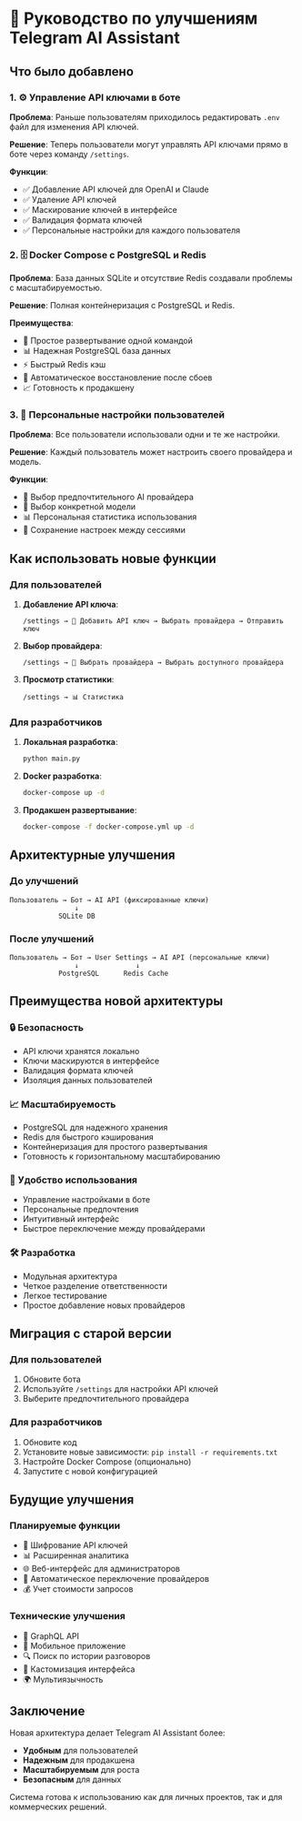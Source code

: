 # 🚀 Руководство по улучшениям Telegram AI Assistant

## Что было добавлено

### 1. ⚙️ Управление API ключами в боте

**Проблема**: Раньше пользователям приходилось редактировать `.env` файл для изменения API ключей.

**Решение**: Теперь пользователи могут управлять API ключами прямо в боте через команду `/settings`.

**Функции**:
- ✅ Добавление API ключей для OpenAI и Claude
- ✅ Удаление API ключей
- ✅ Маскирование ключей в интерфейсе
- ✅ Валидация формата ключей
- ✅ Персональные настройки для каждого пользователя

### 2. 🗄️ Docker Compose с PostgreSQL и Redis

**Проблема**: База данных SQLite и отсутствие Redis создавали проблемы с масштабируемостью.

**Решение**: Полная контейнеризация с PostgreSQL и Redis.

**Преимущества**:
- 🐳 Простое развертывание одной командой
- 📊 Надежная PostgreSQL база данных
- ⚡ Быстрый Redis кэш
- 🔄 Автоматическое восстановление после сбоев
- 📈 Готовность к продакшену

### 3. 🎯 Персональные настройки пользователей

**Проблема**: Все пользователи использовали одни и те же настройки.

**Решение**: Каждый пользователь может настроить своего провайдера и модель.

**Функции**:
- 🎯 Выбор предпочтительного AI провайдера
- 🤖 Выбор конкретной модели
- 📊 Персональная статистика использования
- 💾 Сохранение настроек между сессиями

## Как использовать новые функции

### Для пользователей

1. **Добавление API ключа**:
   ```
   /settings → 🔑 Добавить API ключ → Выбрать провайдера → Отправить ключ
   ```

2. **Выбор провайдера**:
   ```
   /settings → 🎯 Выбрать провайдера → Выбрать доступного провайдера
   ```

3. **Просмотр статистики**:
   ```
   /settings → 📊 Статистика
   ```

### Для разработчиков

1. **Локальная разработка**:
   ```bash
   python main.py
   ```

2. **Docker разработка**:
   ```bash
   docker-compose up -d
   ```

3. **Продакшен развертывание**:
   ```bash
   docker-compose -f docker-compose.yml up -d
   ```

## Архитектурные улучшения

### До улучшений
```
Пользователь → Бот → AI API (фиксированные ключи)
                ↓
            SQLite DB
```

### После улучшений
```
Пользователь → Бот → User Settings → AI API (персональные ключи)
                ↓              ↓
            PostgreSQL      Redis Cache
```

## Преимущества новой архитектуры

### 🔒 Безопасность
- API ключи хранятся локально
- Ключи маскируются в интерфейсе
- Валидация формата ключей
- Изоляция данных пользователей

### 📈 Масштабируемость
- PostgreSQL для надежного хранения
- Redis для быстрого кэширования
- Контейнеризация для простого развертывания
- Готовность к горизонтальному масштабированию

### 🎯 Удобство использования
- Управление настройками в боте
- Персональные предпочтения
- Интуитивный интерфейс
- Быстрое переключение между провайдерами

### 🛠️ Разработка
- Модульная архитектура
- Четкое разделение ответственности
- Легкое тестирование
- Простое добавление новых провайдеров

## Миграция с старой версии

### Для пользователей
1. Обновите бота
2. Используйте `/settings` для настройки API ключей
3. Выберите предпочтительного провайдера

### Для разработчиков
1. Обновите код
2. Установите новые зависимости: `pip install -r requirements.txt`
3. Настройте Docker Compose (опционально)
4. Запустите с новой конфигурацией

## Будущие улучшения

### Планируемые функции
- 🔐 Шифрование API ключей
- 📊 Расширенная аналитика
- 🌐 Веб-интерфейс для администраторов
- 🔄 Автоматическое переключение провайдеров
- 💰 Учет стоимости запросов

### Технические улучшения
- 🚀 GraphQL API
- 📱 Мобильное приложение
- 🔍 Поиск по истории разговоров
- 🎨 Кастомизация интерфейса
- 🌍 Мультиязычность

## Заключение

Новая архитектура делает Telegram AI Assistant более:
- **Удобным** для пользователей
- **Надежным** для продакшена
- **Масштабируемым** для роста
- **Безопасным** для данных

Система готова к использованию как для личных проектов, так и для коммерческих решений. 